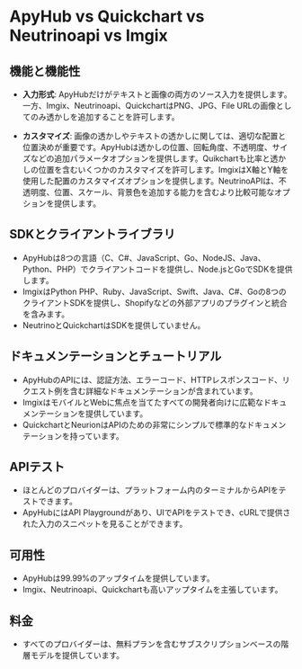 # ApyHub vs Quickchart vs Neutrinoapi vs Imgix

## 機能と機能性

- **入力形式**: ApyHubだけがテキストと画像の両方のソース入力を提供します。一方、Imgix、Neutrinoapi、QuickchartはPNG、JPG、File URLの画像としてのみ透かしを追加することを許可します。

- **カスタマイズ**: 画像の透かしやテキストの透かしに関しては、適切な配置と位置決めが重要です。ApyHubは透かしの位置、回転角度、不透明度、サイズなどの追加パラメータオプションを提供します。Quikchartも比率と透かしの位置を含むいくつかのカスタマイズを許可します。ImgixはX軸とY軸を使用した配置のカスタマイズオプションを提供します。NeutrinoAPIは、不透明度、位置、スケール、背景色を追加する能力を含むより比較可能なオプションを提供します。

## SDKとクライアントライブラリ

- ApyHubは8つの言語（C、C#、JavaScript、Go、NodeJS、Java、Python、PHP）でクライアントコードを提供し、Node.jsとGoでSDKを提供します。
- ImgixはPython PHP、Ruby、JavaScript、Swift、Java、C#、Goの8つのクライアントSDKを提供し、Shopifyなどの外部アプリのプラグインと統合を含みます。
- NeutrinoとQuickchartはSDKを提供していません。

## ドキュメンテーションとチュートリアル

- ApyHubのAPIには、認証方法、エラーコード、HTTPレスポンスコード、リクエスト例を含む詳細なドキュメンテーションが含まれています。
- ImgixはモバイルとWebに焦点を当てたすべての開発者向けに広範なドキュメンテーションを提供しています。
- QuickchartとNeurionはAPIのための非常にシンプルで標準的なドキュメンテーションを持っています。

## APIテスト

- ほとんどのプロバイダーは、プラットフォーム内のターミナルからAPIをテストできます。
- ApyHubにはAPI Playgroundがあり、UIでAPIをテストでき、cURLで提供された入力のスニペットを見ることができます。

## 可用性

- ApyHubは99.99%のアップタイムを提供しています。
- Imgix、Neutrinoapi、Quickchartも高いアップタイムを主張しています。

## 料金

- すべてのプロバイダーは、無料プランを含むサブスクリプションベースの階層モデルを提供しています。

